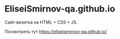 # EliseiSmirnov-qa.github.io
Сайт-визитка на HTML + CSS + JS.

Посмотреть тут https://eliseismirnov-qa.github.io/
